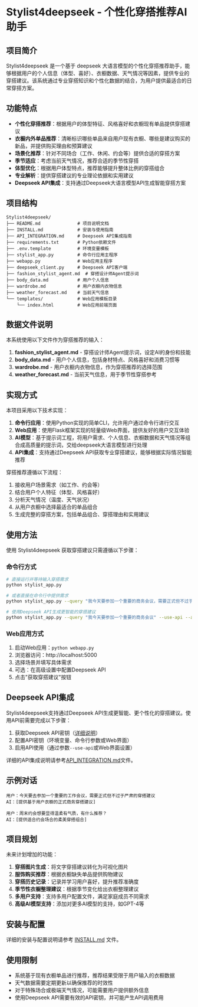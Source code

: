 # Stylist4deepseek - 个性化穿搭推荐AI助手

## 项目简介

Stylist4deepseek 是一个基于 deepseek 大语言模型的个性化穿搭推荐助手，能够根据用户的个人信息（体型、喜好）、衣橱数据、天气情况等因素，提供专业的穿搭建议。该系统通过专业穿搭知识和个性化数据的结合，为用户提供最适合的日常穿搭方案。

## 功能特点

- **个性化穿搭推荐**：根据用户的体型特征、风格喜好和衣橱现有单品提供穿搭建议
- **衣橱内外单品推荐**：清晰标识哪些单品来自用户现有衣橱、哪些是建议购买的新品，并提供购买理由和预算建议
- **场景化推荐**：针对不同场合（工作、休闲、约会等）提供合适的穿搭方案
- **季节适应**：考虑当前天气情况，推荐合适的季节性穿搭
- **体型优化**：根据用户体型特点，推荐能够提升整体比例的穿搭组合
- **专业解析**：提供穿搭建议的专业理论依据和实用建议
- **Deepseek API集成**：支持通过Deepseek大语言模型API生成智能穿搭方案

## 项目结构

```
Stylist4deepseek/
├── README.md              # 项目说明文档
├── INSTALL.md             # 安装与使用指南
├── API_INTEGRATION.md     # Deepseek API集成指南
├── requirements.txt       # Python依赖文件
├── .env.template          # 环境变量模板
├── stylist_app.py         # 命令行应用主程序
├── webapp.py              # Web应用主程序
├── deepseek_client.py     # Deepseek API客户端
├── fashion_stylist_agent.md  # 穿搭设计师Agent提示词
├── body_data.md           # 用户个人信息
├── wardrobe.md            # 用户衣橱内衣物信息
├── weather_forecast.md    # 当前天气信息
└── templates/             # Web应用模板目录
    └── index.html         # Web应用前端页面
```

## 数据文件说明

本系统使用以下文件作为穿搭推荐的输入：

1. **fashion_stylist_agent.md** - 穿搭设计师Agent提示词，设定AI的身份和技能
2. **body_data.md** - 用户个人信息，包括身材特点、风格喜好和消费习惯等
3. **wardrobe.md** - 用户衣橱内衣物信息，作为穿搭推荐的选择范围
4. **weather_forecast.md** - 当前天气信息，用于季节性穿搭参考

## 实现方式

本项目采用以下技术实现：

1. **命令行应用**：使用Python实现的简单CLI，允许用户通过命令行进行交互
2. **Web应用**：使用Flask框架实现的轻量级Web界面，提供友好的用户交互体验
3. **AI模型**：基于提示词工程，将用户需求、个人信息、衣橱数据和天气情况等组合成高质量的提示词，交给deepseek大语言模型进行处理
4. **API集成**：支持通过Deepseek API获取专业穿搭建议，能够根据实际情况智能推荐

穿搭推荐遵循以下流程：
1. 接收用户场景需求（如工作、约会等）
2. 结合用户个人特征（体型、风格喜好）
3. 分析天气情况（温度、天气状况）
4. 从用户衣橱中选择最适合的单品组合
5. 生成完整的穿搭方案，包括单品组合、穿搭理由和实用建议

## 使用方法

使用 Stylist4deepseek 获取穿搭建议只需遵循以下步骤：

### 命令行方式

```bash
# 直接运行并等待输入穿搭需求
python stylist_app.py

# 或者直接在命令行中提供需求
python stylist_app.py --query "我今天要参加一个重要的商务会议，需要正式但不过于严肃的穿搭"

# 使用Deepseek API生成更智能的穿搭建议
python stylist_app.py --query "我今天要参加一个重要的商务会议" --use-api --api-key YOUR_API_KEY
```

### Web应用方式

1. 启动Web应用：`python webapp.py`
2. 浏览器访问：http://localhost:5000
3. 选择场景并填写具体需求
4. 可选：在高级设置中配置Deepseek API
5. 点击"获取穿搭建议"按钮

## Deepseek API集成

Stylist4deepseek支持通过Deepseek API生成更智能、更个性化的穿搭建议。使用API前需要完成以下步骤：

1. 获取Deepseek API密钥（[详细说明](API_INTEGRATION.md)）
2. 配置API密钥（环境变量、命令行参数或Web界面）
3. 启用API使用（通过参数`--use-api`或Web界面设置）

详细的API集成说明请参考[API_INTEGRATION.md](API_INTEGRATION.md)文件。

## 示例对话

```
用户：今天要去参加一个重要的工作会议，需要正式但不过于严肃的穿搭建议
AI：[提供基于用户衣橱的正式商务穿搭建议]

用户：周末约会想要显得温柔有气质，有什么推荐？
AI：[提供适合约会场合的柔美穿搭组合]
```

## 项目规划

未来计划增加的功能：

1. **穿搭图片生成**：将文字穿搭建议转化为可视化图片
2. **服饰购买推荐**：根据衣橱缺失单品提供购物建议
3. **穿搭历史记录**：记录并学习用户喜好，提升推荐准确度
4. **季节性衣橱整理建议**：根据季节变化给出衣橱整理建议
5. **多用户支持**：支持多用户配置文件，满足家庭成员不同需求
6. **高级AI模型支持**：添加对更多AI模型的支持，如GPT-4等

## 安装与配置

详细的安装与配置说明请参考 [INSTALL.md](INSTALL.md) 文件。

## 使用限制

- 系统基于现有衣橱单品进行推荐，推荐结果受限于用户输入的衣橱数据
- 天气数据需要定期更新以确保推荐的时效性
- 对于特殊场合或极端天气情况，可能需要用户提供额外信息
- 使用Deepseek API需要有效的API密钥，并可能产生API调用费用 